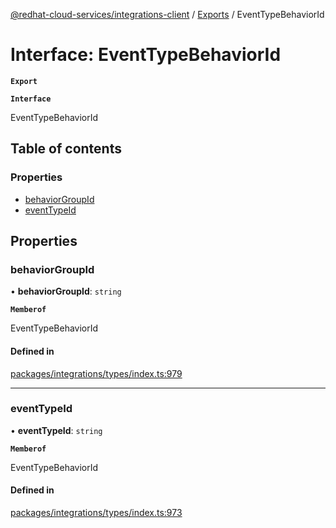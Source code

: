 [@redhat-cloud-services/integrations-client](../README.md) / [Exports](../modules.md) / EventTypeBehaviorId

# Interface: EventTypeBehaviorId

**`Export`**

**`Interface`**

EventTypeBehaviorId

## Table of contents

### Properties

- [behaviorGroupId](EventTypeBehaviorId.md#behaviorgroupid)
- [eventTypeId](EventTypeBehaviorId.md#eventtypeid)

## Properties

### behaviorGroupId

• **behaviorGroupId**: `string`

**`Memberof`**

EventTypeBehaviorId

#### Defined in

[packages/integrations/types/index.ts:979](https://github.com/RedHatInsights/javascript-clients/blob/master/packages/integrations/types/index.ts#L979)

___

### eventTypeId

• **eventTypeId**: `string`

**`Memberof`**

EventTypeBehaviorId

#### Defined in

[packages/integrations/types/index.ts:973](https://github.com/RedHatInsights/javascript-clients/blob/master/packages/integrations/types/index.ts#L973)
